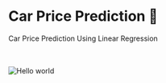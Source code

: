# Car Price Prediction 🚙
Car Price Prediction Using Linear Regression 

<br>
<br>
<img src="https://repository-images.githubusercontent.com/286819592/b82e14cf-3c85-4f91-84c0-bea095c353a8" alt="Hello world">



